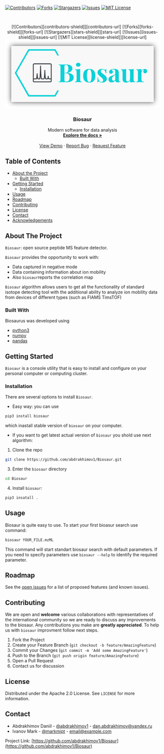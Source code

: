 
<!-- PROJECT SHIELDS -->
<!--
*** I'm using markdown "reference style" links for readability.
*** Reference links are enclosed in brackets [ ] instead of parentheses ( ).
*** See the bottom of this document for the declaration of the reference variables
*** for contributors-url, forks-url, etc. This is an optional, concise syntax you may use.
*** https://www.markdownguide.org/basic-syntax/#reference-style-links
-->
[![Contributors][contributors-shield]][contributors-url]
[![Forks][forks-shield]][forks-url]
[![Stargazers][stars-shield]][stars-url]
[![Issues][issues-shield]][issues-url]
[![MIT License][license-shield]][license-url]


<!-- PROJECT LOGO -->
<br />
<p align="center">
  [![Contributors][contributors-shield]][contributors-url]
  [![Forks][forks-shield]][forks-url]
  [![Stargazers][stars-shield]][stars-url]
  [![Issues][issues-shield]][issues-url]
  [![MIT License][license-shield]][license-url]
  <a href="https://github.com/abdrakhimov1/Biosaur">
    <img src="logo.png" alt="Logo" width="506" height="222">
  </a>

  <h3 align="center">Biosaur</h3>

  <p align="center">
    Modern software for data analysis
    <br />
    <a href="https://github.com/abdrakhimov1/Biosaur"><strong>Explore the docs »</strong></a>
    <br />
    <br />
    <a href="https://github.com/abdrakhimov1/Biosaur">View Demo</a>
    ·
    <a href="https://github.com/abdrakhimov1/Biosaur/issues">Report Bug</a>
    ·
    <a href="https://github.com/abdrakhimov1/Biosaur/issues">Request Feature</a>
  </p>
</p>



<!-- TABLE OF CONTENTS -->
## Table of Contents

* [About the Project](#about-the-project)
  * [Built With](#built-with)
* [Getting Started](#getting-started)
  * [Installation](#installation)
* [Usage](#usage)
* [Roadmap](#roadmap)
* [Contributing](#contributing)
* [License](#license)
* [Contact](#contact)
* [Acknowledgements](#acknowledgements)



<!-- ABOUT THE PROJECT -->
## About The Project


`Biosaur`: open source peptide MS feature detector.

`Biosaur` provides the opportunity to work with:
* Data captured in negative mode
* Data containing information about ion mobility
* Also `biosaur`reports the correlation map

`Biosaur` algorithm allows users to get all the functionality of standard isotope detecting tool with the additional ability to analyze ion mobility data from devices of different types (such as FIAMS TimsTOF)

### Built With
Biosaurus was developed using
* [python3](https://www.python.org/)
* [numpy](https://numpy.org/)
* [pandas](https://pandas.pydata.org/)



<!-- GETTING STARTED -->
## Getting Started

`Biosaur` is a console utility that is easy to install and configure on your personal computer or computing cluster.

### Installation

There are several options to install `Biosaur`.

* Easy way: you can use 
```sh
pip3 install biosaur 
```
which inastall stable version of `biosaur` on your computer. 

* If you want to get latest actual version of `biosaur` you shold use next algorithm:

1. Clone the repo
```sh
git clone https://github.com/abdrakhimov1/Biosaur.git
```
3. Enter the `biosaur` directory
```sh
cd Biosaur
```
4. Install `biosaur`:
```sh
pip3 insatall .
```

<!-- USAGE EXAMPLES -->
## Usage

Biosaur is quite easy to use. To start your first bioasur search use command:
```sh
biosaur YOUR_FILE.mzML
```
This command will start standart biosaur search with default parameters.
If you need to specify parameters use `biosaur --help` to identify the required parameter.


<!-- ROADMAP -->
## Roadmap

See the [open issues](https://github.com/abdrakhimov1/Biosaur/issues) for a list of proposed features (and known issues).



<!-- CONTRIBUTING -->
## Contributing

We are open and **welcome** various collaborations with representatives of the international community so we are ready to discuss any improvements to the biosaur. Any contributions you make are **greatly appreciated**. To help us with `biosaur` improvment follow next steps.

1. Fork the Project
2. Create your Feature Branch (`git checkout -b feature/AmazingFeature`)
3. Commit your Changes (`git commit -m 'Add some AmazingFeature'`)
4. Push to the Branch (`git push origin feature/AmazingFeature`)
5. Open a Pull Request
6. Contact us for discussion



<!-- LICENSE -->
## License

Distributed under the Apache 2.0 License. See `LICENSE` for more information.



<!-- CONTACT -->
## Contact

* Abdrakhimov Daniil - [@abdrakhimov1](https://t.me/abdrakhimov1) - dan.abdrakhimov@yandex.ru
* Ivanov Mark - [@markmipt](https://t.me/markmipt) - email@example.com

Project Link: [https://github.com/abdrakhimov1/Biosaur](https://github.com/abdrakhimov1/Biosaur)


<!-- MARKDOWN LINKS & IMAGES -->
<!-- https://www.markdownguide.org/basic-syntax/#reference-style-links -->
[contributors-shield]: https://img.shields.io/github/contributors/abdrakhimov1/Biosaur
[contributors-url]: https://github.com/abdrakhimov1/Biosaur/graphs/contributors
[forks-shield]: https://img.shields.io/github/forks/abdrakhimov1/Biosaur
[forks-url]: https://github.com/abdrakhimov1/Biosaur/network/members
[stars-shield]: https://img.shields.io/github/stars/abdrakhimov1/Biosaur
[stars-url]: https://github.com/abdrakhimov1/Biosaur/stargazers
[issues-shield]: https://img.shields.io/github/issues/abdrakhimov1/Biosaur
[issues-url]: https://github.com/abdrakhimov1/Biosaur/issues
[license-shield]: https://img.shields.io/github/license/abdrakhimov1/Biosaur
[license-url]: https://www.apache.org/licenses/LICENSE-2.0


